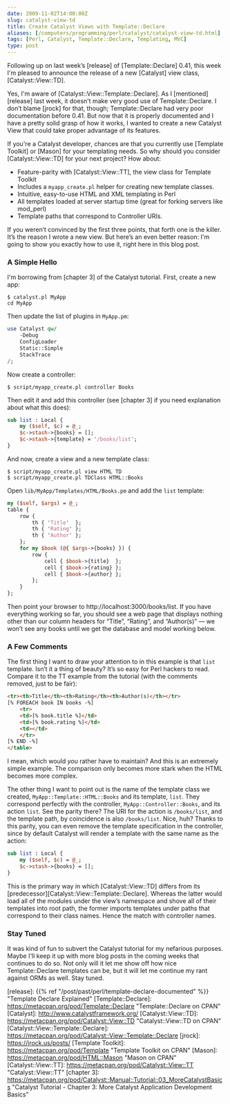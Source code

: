 ```yaml
--- 
date: 2009-11-02T14:00:00Z
slug: catalyst-view-td
title: Create Catalyst Views with Template::Declare
aliases: [/computers/programming/perl/catalyst/catalyst-view-td.html]
tags: [Perl, Catalyst, Template::Declare, Templating, MVC]
type: post
---
```


Following up on last week’s [release] of [Template::Declare] 0.41, this week I'm
pleased to announce the release of a new [Catalyst] view class,
[Catalyst::View::TD].

Yes, I'm aware of [Catalyst::View::Template::Declare]. As I [mentioned][release]
last week, it doesn’t make very good use of Template::Declare. I don’t blame
[jrock] for that, though; Template::Declare had very poor documentation before
0.41. But now that it is properly documented and I have a pretty solid grasp of
how it works, I wanted to create a new Catalyst View that could take proper
advantage of its features.

If you're a Catalyst developer, chances are that you currently use [Template
Toolkit] or [Mason] for your templating needs. So why should you consider
[Catalyst::View::TD] for your next project? How about:

-   Feature-parity with [Catalyst::View::TT], the view class for Template
    Toolkit
-   Includes a `myapp_create.pl` helper for creating new template classes.
-   Intuitive, easy-to-use HTML and XML templating in Perl
-   All templates loaded at server startup time (great for forking servers like
    mod\_perl)
-   Template paths that correspond to Controller URIs.

If you weren’t convinced by the first three points, that forth one is the
killer. It’s the reason I wrote a new view. But here’s an even better reason:
I'm going to show you exactly how to use it, right here in this blog post.

### A Simple Hello

I'm borrowing from [chapter 3] of the Catalyst tutorial. First, create a new
app:

    $ catalyst.pl MyApp
    cd MyApp

Then update the list of plugins in `MyApp.pm`:

```perl
use Catalyst qw/
    -Debug
    ConfigLoader
    Static::Simple
    StackTrace
/;
```
Now create a controller:

    $ script/myapp_create.pl controller Books

Then edit it and add this controller (see [chapter 3] if you need explanation
about what this does):

```perl
sub list : Local {
    my ($self, $c) = @_;
    $c->stash->{books} = [];
    $c->stash->{template} = '/books/list';
}
```

And now, create a view and a new template class:

    $ script/myapp_create.pl view HTML TD
    $ script/myapp_create.pl TDClass HTML::Books

Open `lib/MyApp/Templates/HTML/Books.pm` and add the `list` template:

```perl
my ($self, $args) = @_;
table {
    row {
        th { 'Title'  };
        th { 'Rating' };
        th { 'Author' };
    };
    for my $book (@{ $args->{books} }) {
        row {
            cell { $book->{title}  };
            cell { $book->{rating} };
            cell { $book->{author} };
        };
    }
};
```

Then point your browser to http://localhost:3000/books/list. If you have
everything working so far, you should see a web page that displays nothing other
than our column headers for “Title”, “Rating”, and “Author(s)” — we won’t see
any books until we get the database and model working below.

### A Few Comments

The first thing I want to draw your attention to in this example is that `list`
template. Isn’t it a thing of beauty? It’s so easy for Perl hackers to read.
Compare it to the TT example from the tutorial (with the comments removed, just
to be fair):

``` html
<tr><th>Title</th><th>Rating</th><th>Author(s)</th></tr>
[% FOREACH book IN books -%]
    <tr>
    <td>[% book.title %]</td>
    <td>[% book.rating %]</td>
    <td></td>
    </tr>
[% END -%]
</table>
```

I mean, which would *you* rather have to maintain? And this is an extremely
simple example. The comparison only becomes more stark when the HTML becomes
more complex.

The other thing I want to point out is the name of the template class we
created, `MyApp::Template::HTML::Books` and its template, `list`. They
correspond perfectly with the controller, `MyApp::Controller::Books`, and its
action `list`. See the parity there? The URI for the action is `/books/list`,
and the template path, by coincidence is also `/books/list`. Nice, huh? Thanks
to this parity, you can even remove the template specification in the
controller, since by default Catalyst will render a template with the same name
as the action:

```perl
sub list : Local {
    my ($self, $c) = @_;
    $c->stash->{books} = [];
}
```

This is the primary way in which [Catalyst::View::TD] differs from its
[predecessor][Catalyst::View::Template::Declare]. Whereas the latter would load
all of the modules under the view’s namespace and shove all of their templates
into root path, the former imports templates under paths that correspond to
their class names. Hence the match with controller names.

### Stay Tuned

It was kind of fun to subvert the Catalyst tutorial for my nefarious purposes.
Maybe I'll keep it up with more blog posts in the coming weeks that continues to
do so. Not only will it let me show off how nice Template::Declare templates can
be, but it will let me continue my rant against ORMs as well. Stay tuned.

  [release]: {{% ref "/post/past/perl/template-declare-documented" %}}
    "Template Declare Explained"
  [Template::Declare]: https://metacpan.org/pod/Template::Declare
    "Template::Declare on CPAN"
  [Catalyst]: http://www.catalystframework.org/
  [Catalyst::View::TD]: https://metacpan.org/pod/Catalyst::View::TD
    "Catalyst::View::TD on CPAN"
  [Catalyst::View::Template::Declare]: https://metacpan.org/pod/Catalyst::View::Template::Declare
  [jrock]: https://jrock.us/posts/
  [Template Toolkit]: https://metacpan.org/pod/Template
    "Template Toolkit on CPAN"
  [Mason]: https://metacpan.org/pod/HTML::Mason "Mason on CPAN"
  [Catalyst::View::TT]: https://metacpan.org/pod/Catalyst::View::TT
    "Catalyst::View::TT"
  [chapter 3]: https://metacpan.org/pod/Catalyst::Manual::Tutorial::03_MoreCatalystBasics
    "Catalyst Tutorial - Chapter 3: More Catalyst Application Development Basics"
